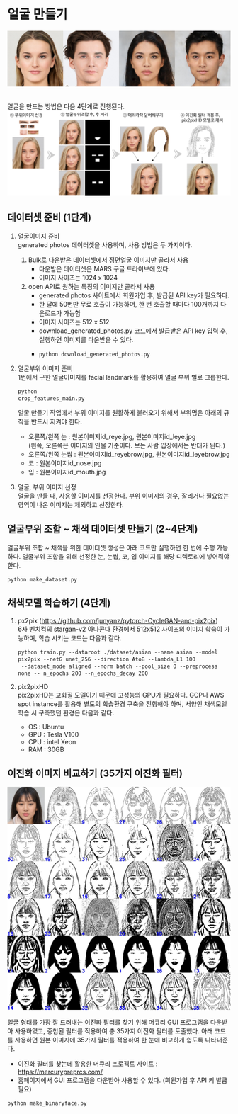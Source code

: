 # 얼굴 만들기
<img src="/sample.jpg"></img>

<br>얼굴을 만드는 방법은 다음 4단계로 진행된다.
<img src="/assemble_face.png"></img>

## 데이터셋 준비 (1단계)
1) 얼굴이미지 준비
<br>generated photos 데이터셋을 사용하며, 사용 방법은 두 가지이다.

    1) Bulk로 다운받은 데이터셋에서 정면얼굴 이미지만 골라서 사용
        + 다운받은 데이터셋은 MARS 구글 드라이브에 있다.
        + 이미지 사이즈는 1024 x 1024
    2) open API로 원하는 특징의 이미지만 골라서 사용
        + generated photos 사이트에서 회원가입 후, 발급된 API key가 필요하다.
        + 한 달에 50번만 무료 호출이 가능하며, 한 번 호출할 때마다 100개까지 다운로드가 가능함
        + 이미지 사이즈는 512 x 512
        + download_generated_photos.py 코드에서 발급받은 API key 입력 후, 실행하면 이미지를 다운받을 수 있다.
        + <pre><code>python download_generated_photos.py</code></pre>

2) 얼굴부위 이미지 준비
<br>1번에서 구한 얼굴이미지를 facial landmark를 활용하여 얼굴 부위 별로 크롭한다.
<br> <pre><code>python crop_features_main.py</code></pre>
얼굴 만들기 작업에서 부위 이미지를 원활하게 불러오기 위해서 부위명은 아래의 규칙을 반드시 지켜야 한다.
    + 오른쪽/왼쪽 눈 : 원본이미지id_reye.jpg, 원본이미지id_leye.jpg
    <br>(왼쪽, 오른쪽은 이미지의 인물 기준이다. 보는 사람 입장에서는 반대가 된다.)
    + 오른쪽/왼쪽 눈썹 : 원본이미지id_reyebrow.jpg, 원본이미지id_leyebrow.jpg
    + 코 : 원본이미지id_nose.jpg
    + 입 : 원본이미지id_mouth.jpg


3) 얼굴, 부위 이미지 선정
<br>얼굴을 만들 때, 사용할 이미지를 선정한다. 부위 이미지의 경우, 잘리거나 필요없는 영역이 나온 이미지는 제외하고 선정한다.

## 얼굴부위 조합 ~ 채색 데이터셋 만들기 (2~4단계)
얼굴부위 조합 ~ 채색을 위한 데이터셋 생성은 아래 코드만 실행하면 한 번에 수행 가능하다.
얼굴부위 조합을 위해 선정한 눈, 눈썹, 코, 입 이미지를 해당 디렉토리에 넣어줘야 한다.
<pre><code>python make_dataset.py</code></pre>

## 채색모델 학습하기 (4단계)
1) px2pix (https://github.com/junyanz/pytorch-CycleGAN-and-pix2pix)
<br>6사 벤치컴의 stargan-v2 아나콘다 환경에서 512x512 사이즈의 이미지 학습이 가능하며, 학습 시키는 코드는 다음과 같다. 
    <pre><code>python train.py --dataroot ./dataset/asian --name asian --model pix2pix --netG unet_256 --direction AtoB --lambda_L1 100 
    --dataset_mode aligned --norm batch --pool_size 0 --preprocess none -- n_epochs 200 --n_epochs_decay 200</code></pre> 

2) pix2pixHD
<br>pix2pixHD는 고화질 모델이기 때문에 고성능의 GPU가 필요하다. GCP나 AWS spot instance를 활용해 별도의 학습환경 구축을 진행해야 하며,
서양인 채색모델 학습 시 구축했던 환경은 다음과 같다.
    + OS : Ubuntu
    + GPU : Tesla V100
    + CPU : intel Xeon
    + RAM : 30GB


## 이진화 이미지 비교하기 (35가지 이진화 필터)
<img src="data/binary35/58_merged.jpg"></img>

얼굴 형태를 가장 잘 드러내는 이진화 필터를 찾기 위해 머큐리 GUI 프로그램을 다운받아 사용하였고, 중첩된 필터를 적용하여 총 35가지 이진화 필터를 도출했다.
아래 코드를 사용하면 원본 이미지에 35가지 필터를 적용하여 한 눈에 비교하게 쉽도록 나타내준다.
+ 이진화 필터를 찾는데 활용한 머큐리 프로젝트 사이트 : https://mercurypreprcs.com/
+ 홈페이지에서 GUI 프로그램을 다운받아 사용할 수 있다. (회원가입 후 API 키 발급 필요)
<pre><code>python make_binaryface.py</code></pre>

